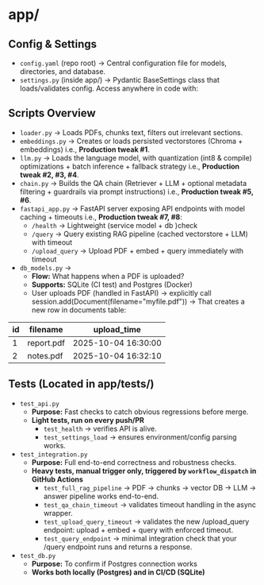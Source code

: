 # app/

## Config & Settings

- `config.yaml` (repo root) → Central configuration file for models, directories, and database.
- `settings.py` (inside app/) → Pydantic BaseSettings class that loads/validates config. Access anywhere in code with:

## Scripts Overview

- `loader.py` → Loads PDFs, chunks text, filters out irrelevant sections.
- `embeddings.py` → Creates or loads persisted vectorstores (Chroma + embeddings) i.e., **Production tweak #1**.
- `llm.py` → Loads the language model, with quantization (int8 & compile) optimizations + batch inference + fallback strategy i.e., **Production tweak #2, #3, #4**.
- `chain.py` → Builds the QA chain (Retriever + LLM + optional metadata filtering + guardrails via prompt instructions) i.e., **Production tweak #5, #6**.
- `fastapi_app.py` → FastAPI server exposing API endpoints with model caching + timeouts i.e., **Production tweak #7, #8**:
  - `/health` → Lightweight (service model + db )check
  - `/query` → Query existing RAG pipeline (cached vectorstore + LLM) with timeout
  - `/upload_query` → Upload PDF + embed + query immediately with timeout
 - `db_models.py`  →
   - **Flow:** What happens when a PDF is uploaded?
   - **Supports:** SQLite (CI test) and Postgres (Docker)
   - User uploads PDF (handled in FastAPI) → explicitly call session.add(Document(filename="myfile.pdf"))  → That creates a new row in documents table:

| id | filename   | upload_time         |
| -- | ---------- | ------------------- |
| 1  | report.pdf | 2025-10-04 16:30:00 |
| 2  | notes.pdf  | 2025-10-04 16:32:10 |


## Tests (Located in app/tests/)

- `test_api.py` 
  - **Purpose:** Fast checks to catch obvious regressions before merge.
  - **Light tests, run on every push/PR**
    - `test_health` → verifies API is alive.
    - `test_settings_load` → ensures environment/config parsing works.
- `test_integration.py` 
  - **Purpose:** Full end-to-end correctness and robustness checks.
  - **Heavy tests, manual trigger only, triggered by `workflow_dispatch` in GitHub Actions**
    - `test_full_rag_pipeline` → PDF → chunks → vector DB → LLM → answer pipeline works end-to-end.
    - `test_qa_chain_timeout` → validates timeout handling in the async wrapper.
    - `test_upload_query_timeout` → validates the new /upload_query endpoint: upload + embed + query with enforced timeout.
    - `test_query_endpoint` → minimal integration check that your /query endpoint runs and returns a response.  
- `test_db.py` 
  - **Purpose:** To confirm if Postgres connection works
  - **Works both locally (Postgres) and in CI/CD (SQLite)**
